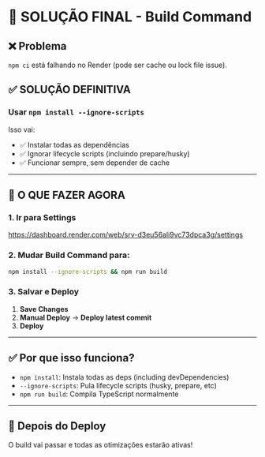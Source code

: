 # 🎯 SOLUÇÃO FINAL - Build Command

## ❌ Problema

`npm ci` está falhando no Render (pode ser cache ou lock file issue).

## ✅ SOLUÇÃO DEFINITIVA

### Usar `npm install --ignore-scripts`

Isso vai:
- ✅ Instalar todas as dependências
- ✅ Ignorar lifecycle scripts (incluindo prepare/husky)
- ✅ Funcionar sempre, sem depender de cache

---

## 📍 O QUE FAZER AGORA

### 1. Ir para Settings
https://dashboard.render.com/web/srv-d3eu56ali9vc73dpca3g/settings

### 2. Mudar Build Command para:

```bash
npm install --ignore-scripts && npm run build
```

### 3. Salvar e Deploy

1. **Save Changes**
2. **Manual Deploy** → **Deploy latest commit**
3. **Deploy**

---

## ✅ Por que isso funciona?

- `npm install`: Instala todas as deps (including devDependencies)
- `--ignore-scripts`: Pula lifecycle scripts (husky, prepare, etc)
- `npm run build`: Compila TypeScript normalmente

---

## 🚀 Depois do Deploy

O build vai passar e todas as otimizações estarão ativas!
